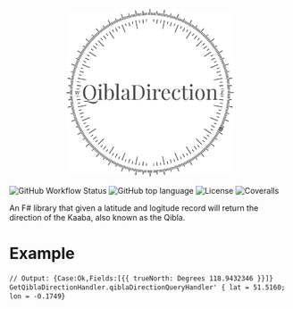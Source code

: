 <p align="center" background-color="white">
<img src="images/QiblaDirection.svg?sanitize=true" width="300px" />
</p>

![GitHub Workflow Status](https://img.shields.io/github/workflow/status/doniseferi/qibladirection/.NET?style=for-the-badge) ![GitHub top language](https://img.shields.io/github/languages/top/doniseferi/qibladirection?style=for-the-badge) ![License](https://img.shields.io/github/license/doniseferi/qibladirection?style=for-the-badge) ![Coveralls](https://img.shields.io/coveralls/github/doniseferi/qibladirection?style=for-the-badge)

An F# library that given a latitude and logitude record will return the direction of the Kaaba, also known as the Qibla.

# Example
```dotnetcli
// Output: {Case:Ok,Fields:[{{ trueNorth: Degrees 118.9432346 }}]}
GetQiblaDirectionHandler.qiblaDirectionQueryHandler' { lat = 51.5160; lon = -0.1749}
```
